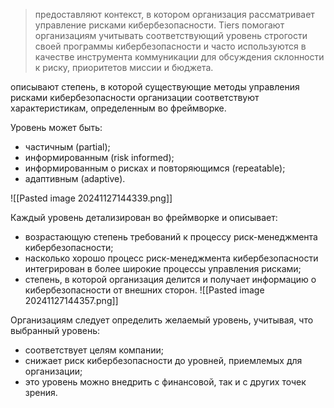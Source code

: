 
> предоставляют контекст, в котором организация рассматривает управление рисками кибербезопасности. Tiers помогают организациям учитывать соответствующий уровень строгости своей программы кибербезопасности и часто используются в качестве инструмента коммуникации для обсуждения склонности к риску, приоритетов миссии и бюджета.

описывают степень, в которой существующие методы управления рисками кибербезопасности организации соответствуют характеристикам, определенным во фреймворке.

Уровень может быть:
- частичным (partial);
- информированным (risk informed);
- информированным о рисках и повторяющимся (repeatable);
- адаптивным (adaptive).

![[Pasted image 20241127144339.png]]


Каждый уровень детализирован во фреймворке и описывает:
- возрастающую степень требований к процессу риск-менеджмента кибербезопасности;
- насколько хорошо процесс риск-менеджмента кибербезопасности интегрирован в более широкие процессы управления рисками;
- степень, в которой организация делится и получает информацию о кибербезопасности от внешних сторон.
![[Pasted image 20241127144357.png]]


Организациям следует определить желаемый уровень, учитывая, что выбранный уровень:
- соответствует целям компании;
- снижает риск кибербезопасности до уровней, приемлемых для организации;
- это уровень можно внедрить с финансовой, так и с других точек зрения.
